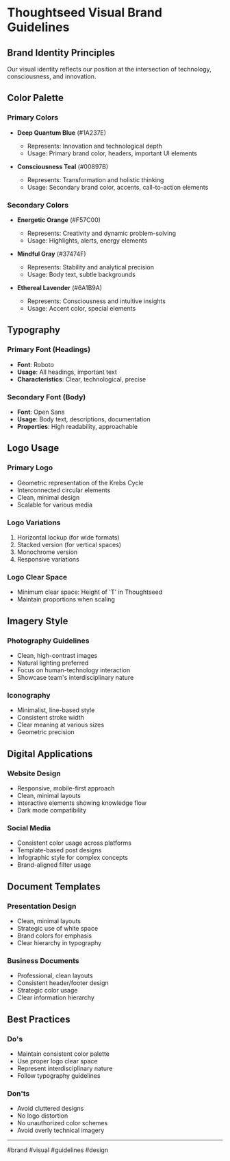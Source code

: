 # Thoughtseed Visual Brand Guidelines

## Brand Identity Principles

Our visual identity reflects our position at the intersection of technology, consciousness, and innovation.

## Color Palette

### Primary Colors
- **Deep Quantum Blue** (#1A237E)
  - Represents: Innovation and technological depth
  - Usage: Primary brand color, headers, important UI elements

- **Consciousness Teal** (#00897B)
  - Represents: Transformation and holistic thinking
  - Usage: Secondary brand color, accents, call-to-action elements

### Secondary Colors
- **Energetic Orange** (#F57C00)
  - Represents: Creativity and dynamic problem-solving
  - Usage: Highlights, alerts, energy elements

- **Mindful Gray** (#37474F)
  - Represents: Stability and analytical precision
  - Usage: Body text, subtle backgrounds

- **Ethereal Lavender** (#6A1B9A)
  - Represents: Consciousness and intuitive insights
  - Usage: Accent color, special elements

## Typography

### Primary Font (Headings)
- **Font**: Roboto
- **Usage**: All headings, important text
- **Characteristics**: Clear, technological, precise

### Secondary Font (Body)
- **Font**: Open Sans
- **Usage**: Body text, descriptions, documentation
- **Properties**: High readability, approachable

## Logo Usage

### Primary Logo
- Geometric representation of the Krebs Cycle
- Interconnected circular elements
- Clean, minimal design
- Scalable for various media

### Logo Variations
1. Horizontal lockup (for wide formats)
2. Stacked version (for vertical spaces)
3. Monochrome version
4. Responsive variations

### Logo Clear Space
- Minimum clear space: Height of 'T' in Thoughtseed
- Maintain proportions when scaling

## Imagery Style

### Photography Guidelines
- Clean, high-contrast images
- Natural lighting preferred
- Focus on human-technology interaction
- Showcase team's interdisciplinary nature

### Iconography
- Minimalist, line-based style
- Consistent stroke width
- Clear meaning at various sizes
- Geometric precision

## Digital Applications

### Website Design
- Responsive, mobile-first approach
- Clean, minimal layouts
- Interactive elements showing knowledge flow
- Dark mode compatibility

### Social Media
- Consistent color usage across platforms
- Template-based post designs
- Infographic style for complex concepts
- Brand-aligned filter usage

## Document Templates

### Presentation Design
- Clean, minimal layouts
- Strategic use of white space
- Brand colors for emphasis
- Clear hierarchy in typography

### Business Documents
- Professional, clean layouts
- Consistent header/footer design
- Strategic color usage
- Clear information hierarchy

## Best Practices

### Do's
- Maintain consistent color palette
- Use proper logo clear space
- Represent interdisciplinary nature
- Follow typography guidelines

### Don'ts
- Avoid cluttered designs
- No logo distortion
- No unauthorized color schemes
- Avoid overly technical imagery

---

#brand #visual #guidelines #design